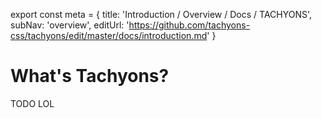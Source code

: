 export const meta = {
  title: 'Introduction / Overview / Docs / TACHYONS',
  subNav: 'overview',
  editUrl: 'https://github.com/tachyons-css/tachyons/edit/master/docs/introduction.md'
}

# What's Tachyons?

TODO LOL

